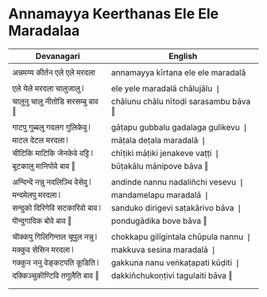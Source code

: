 # Annamayya Keerthanas Ele Ele Maradalaa

| Devanagari | English |
| ------ | ------ |
|  |  |
| अन्नमय्य कीर्तन एले एले मरदला   | annamayya kīrtana ele ele maradalā   |
|  |  |
| एले येले मरदला चालुजालु ❘   | ele yele maradalā chālujālu ❘   |
| चालुनु चालु नीतोडि सरसम्बु बाव ‖   | chālunu chālu nītoḍi sarasambu bāva ‖   |
|  |  |
| गाटपु गुब्बलु गदलग गुलिकेवु ❘   | gāṭapu gubbalu gadalaga gulikevu ❘   |
| माटल देटल मरदला ❘   | māṭala deṭala maradalā ❘   |
| चीटिकि माटिकि जॆनकेवे वट्टि ❘   | chīṭiki māṭiki jenakeve vaṭṭi ❘   |
| बूटकालु मानिपोवे बाव ‖   | būṭakālu mānipove bāva ‖   |
|  |  |
| अन्दिन्दॆ नन्नु नदलिञ्चि वेसेवु ❘   | andinde nannu nadaliñchi vesevu ❘   |
| मन्दमेलपु मरदला ❘   | mandamelapu maradalā ❘   |
| सन्दुको दिरिगेवि सटकारिवो बाव ❘   | sanduko dirigevi saṭakārivo bāva ❘   |
| पॊन्दुगादिक बोवे बाव ‖   | pondugādika bove bāva ‖   |
|  |  |
| चॊक्कपु गिलिगिन्तल चूपुल नन्नु ❘   | chokkapu giligintala chūpula nannu ❘   |
| मक्कुव सेसिन मरदला ❘   | makkuva sesina maradalā ❘   |
| गक्कुन ननु वेङ्कटपति कूडिति ❘   | gakkuna nanu veṅkaṭapati kūḍiti ❘   |
| दक्किञ्चुकॊण्टिवि तगुलैति बाव ‖   | dakkiñchukoṇṭivi tagulaiti bāva ‖   |
|  |  |
|  |  |
